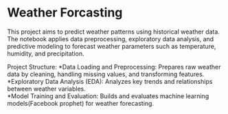 
# Weather Forcasting

This project aims to predict weather patterns using historical weather data. The notebook applies data preprocessing, exploratory data analysis, and predictive modeling to forecast weather parameters such as temperature, humidity, and precipitation.

Project Structure:
*Data Loading and Preprocessing: Prepares raw weather data by cleaning, handling missing values, and transforming features.  
*Exploratory Data Analysis (EDA): Analyzes key trends and relationships between weather variables.  
*Model Training and Evaluation: Builds and evaluates machine learning models(Facebook prophet) for weather forecasting.


